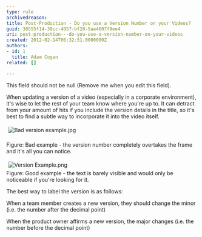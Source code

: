 ```yaml
---
type: rule
archivedreason: 
title: Post-Production - Do you use a Version Number on your Videos?
guid: 38555f14-30cc-4057-bf28-5aa4607f9ee4
uri: post-production---do-you-use-a-version-number-on-your-videos
created: 2012-02-14T06:32:51.0000000Z
authors:
- id: 1
  title: Adam Cogan
related: []

---
```



<p>This field should not be null (Remove me when you edit this field).</p>
<p>When updating a version of a video (especially in a corporate environment), it's wise to let the rest of your team know where you're up to. It can detract from your amount of hits if you include the version details in the title, so it's best to find a subtle way to incorporate it into the video itself.</p>
<p><img class="ssw-rteStyle-GreyBox" alt="Bad version example.jpg" src="/DesignandPresentation/RulesToBetterVideoRecording/PublishingImages/Bad%20version%20example.jpg" style="margin&#58;5px;" /><br><br><span class="ssw-rteStyle-FigureBad">Figure&#58; Bad example - the version number completely overtakes the frame and it's all you can notice.</span></p>
<p><img class="ssw-rteStyle-GreyBox" alt="Version Example.png" src="/DesignandPresentation/RulesToBetterVideoRecording/PublishingImages/Version%20Example.png" style="margin&#58;5px;" /><br><span class="ssw-rteStyle-FigureGood">Figure&#58; Good example - the text is barely visible and would only be noticeable if you're looking for it.</span></p>
<p>The best way to&#160;label the version is as follows&#58;</p>
<p>When a team member creates a new version, they should change the minor (i.e. the number after the decimal point)</p>
<p>When the product owner affirms a new version, the major changes (i.e. the number before the decimal point)</p>
<br><excerpt class='endintro'></excerpt><br>



